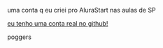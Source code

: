 uma conta q eu criei pro AluraStart nas aulas de SP

[eu tenho uma conta real no github!](https://github.com/victorpantarotti)

poggers

